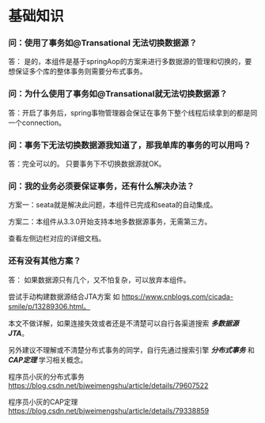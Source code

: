 # 基础知识

### 问：使用了事务如@Transational 无法切换数据源？ 

答： 是的，本组件是基于springAop的方案来进行多数据源的管理和切换的，要想保证多个库的整体事务则需要分布式事务。


### 问：为什么使用了事务如@Transational就无法切换数据源？

答：开启了事务后，spring事物管理器会保证在事务下整个线程后续拿到的都是同一个connection。


### 问：事务下无法切换数据源我知道了，那我单库的事务的可以用吗？

答：完全可以的。 只要事务下不切换数据源就OK。


### 问：我的业务必须要保证事务，还有什么解决办法？

方案一：seata就是解决此问题，本组件已完成和seata的自动集成。

方案二：本组件从3.3.0开始支持本地多数据源事务，无需第三方。

查看左侧边栏对应的详细文档。

### 还有没有其他方案？

答： 如果数据源只有几个，又不怕复杂，可以放弃本组件。

尝试手动构建数据源结合JTA方案 如 https://www.cnblogs.com/cicada-smile/p/13289306.html。

本文不做详解，如果连接失效或者还是不清楚可以自行各渠道搜索 ***多数据源JTA***。

另外建议不理解或不清楚分布式事务的同学，自行先通过搜索引擎 ***分布式事务*** 和 ***CAP定理*** 学习相关概念。

程序员小灰的分布式事务 <https://blog.csdn.net/bjweimengshu/article/details/79607522>

程序员小灰的CAP定理 <https://blog.csdn.net/bjweimengshu/article/details/79338859>
